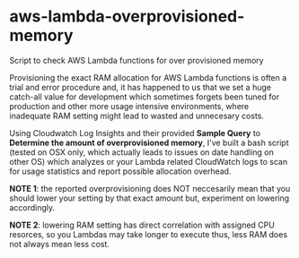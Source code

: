 # aws-lambda-overprovisioned-memory
Script to check AWS Lambda functions for over provisioned memory

Provisioning the exact RAM allocation for AWS Lambda functions is often a trial and error procedure and, it has happened to us that we set a huge catch-all value for development which sometimes forgets been tuned for production and other more usage intensive environments, where inadequate RAM setting might lead to wasted and unnecesary costs.

Using Cloudwatch Log Insights and their provided **Sample Query** to **Determine the amount of overprovisioned memory**, I've built a bash script (tested on OSX only, which actually leads to issues on date handling on other OS) which analyzes or your Lambda related CloudWatch logs to scan for usage statistics and report possible allocation overhead.

**NOTE 1**: the reported overprovisioning does NOT neccesarily mean that you should lower your setting by that exact amount but, experiment on lowering accordingly.

**NOTE 2**: lowering RAM setting has direct correlation with assigned CPU resorces, so you Lambdas may take longer to execute thus, less RAM does not always mean less cost.
